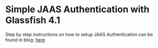 Simple JAAS Authentication with Glassfish 4.1
==================================================

Step by step instructions on how to setup JAAS Authentication can be found in blog: 
<a href="http://byorns.blogspot.com/2015/01/how-to-setup-custom-jaas-login-module.html"> here </a>